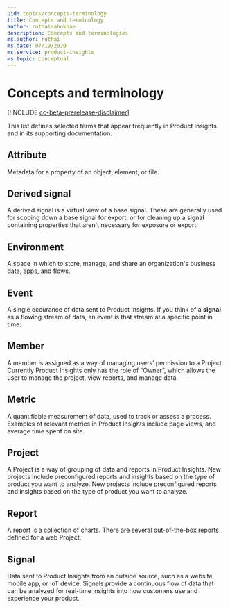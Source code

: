 ```yaml
---
uid: topics/concepts-terminology
title: Concepts and terminology
author: ruthaisabokhae
description: Concepts and terminologies
ms.author: ruthai
ms.date: 07/19/2020
ms.service: product-insights
ms.topic: conceptual
---
```


# Concepts and terminology

[!INCLUDE [cc-beta-prerelease-disclaimer]( includes/cc-beta-prerelease-disclaimer.md)]

This list defines selected terms that appear frequently in Product Insights and in its supporting documentation.

## Attribute

Metadata for a property of an object, element, or file.

## Derived signal

A derived signal is a virtual view of a base signal. These are generally used for scoping down a base signal for export, or for cleaning up a signal containing properties that aren't necessary for exposure or export.

## Environment

A space in which to store, manage, and share an organization's business data, apps, and flows.

## Event

A single occurance of data sent to Product Insights. If you think of a **signal** as a flowing stream of data, an event is that stream at a specific point in time. 

## Member

A member is assigned as a way of managing users’ permission to a Project. Currently Product Insights only has the role of “Owner”, which allows the user to manage the project, view reports, and manage data. 

## Metric

A quantifiable measurement of data, used to track or assess a process. Examples of relevant metrics in Product Insights include page views, and average time spent on site.

## Project

A Project is a way of grouping of data and reports in Product Insights. New projects include preconfigured reports and insights based on the type of product you want to analyze. New projects include preconfigured reports and insights based on the type of product you want to analyze.

## Report

A report is a collection of charts. There are several out-of-the-box reports defined for a web Project. 

## Signal

Data sent to Product Insights from an outside source, such as a website, mobile app, or IoT device. Signals provide a continuous flow of data that can be analyzed for real-time insights into how customers use and experience your product.







